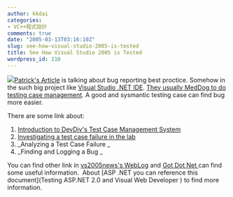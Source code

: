 ```yaml
---
author: kkdai
categories:
- VC++程式設計
comments: true
date: "2005-03-13T03:16:10Z"
slug: see-how-visual-studio-2005-is-tested
title: See How Visual Studio 2005 is Tested
wordpress_id: 210
---
```


![](http://www.gotdotnet.com/team/ide/images/image002.jpg)[Patrick's Article](http://baby.homeip.net/patrick/archives/2005/03/bug_reporting_b.php) is talking about bug reporting best proctice. Somehow in the such big project like [Visual Studio .NET IDE](http://www.gotdotnet.com/team/ide/). [They usually MedDog to do testing case management](http://blogs.msdn.com/vs2005news/archive/2005/02/08/369437.aspx). A good and sysmantic testing case can find bug more easier.

There are some link about:

  1. [Introduction to DevDiv's Test Case Management System](http://channel9.msdn.com/ShowPost.aspx?PostID=39263&section=DevDiv)
  2. [Investigating a test case failure in the lab](http://channel9.msdn.com/ShowPost.aspx?PostID=39490&section=DevDiv)
  3. _Analyzing a Test Case Failure _
  4. _Finding and Logging a Bug _

You can find other link in [vs2005news's WebLog](http://blogs.msdn.com/vs2005news/) and [Got Dot Net ](http://www.gotdotnet.com/team/ide/)can find some useful information.  About [ASP .NET you can reference this document](Testing ASP.NET 2.0 and Visual Web Developer ) to find more information.
